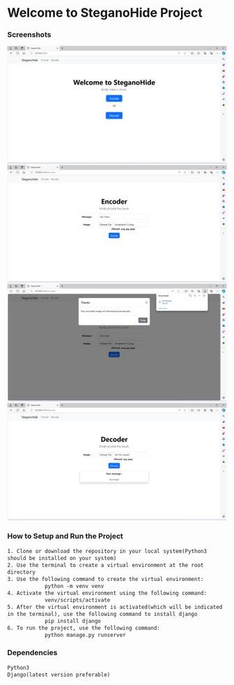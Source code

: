 # Welcome to SteganoHide Project

### Screenshots
![Site Image](<Readme utilities/Images/Image1.png>)
![Site Image](<Readme utilities/Images/Image2.png>)
![Site Image](<Readme utilities/Images/Image3.png>)
![Site Image](<Readme utilities/Images/Image4.png>)


### How to Setup and Run the Project
    1. Clone or download the repository in your local system(Python3 should be installed on your system)
    2. Use the terminal to create a virtual environment at the root directory
    3. Use the following command to create the virtual environment:
                python -m venv venv
    4. Activate the virtual environment using the following command:
                venv/scripts/activate
    5. After the virtual environment is activated(which will be indicated in the terminal), use the following command to install django
                pip install django
    6. To run the project, use the following command:
                python manage.py runserver

    
### Dependencies
    Python3
    Django(latest version preferable)
